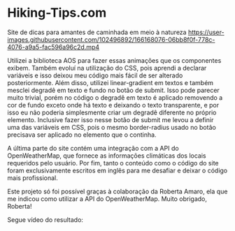 # Hiking-Tips.com
Site de dicas para amantes de caminhada em meio à natureza
https://user-images.githubusercontent.com/102496892/166168076-06bb8f0f-778c-4076-a9a5-fac596a96c2d.mp4

Utilizei a biblioteca AOS para fazer essas animações que os componentes exibem. Também evoluí na utilização do CSS, pois aprendi a declarar variáveis e isso deixou meu
código mais fácil de ser alterado posteriormente.
Além disso, utilizei linear-gradient em textos e também mesclei degradê em texto e fundo no botão de submit. Isso pode parecer muito trivial, porém no código o degradê
em texto é aplicado removendo a cor de fundo exceto onde há texto e deixando o texto transparente, e por isso eu não poderia simplesmente criar um degradê diferente no
próprio elemento. Inclusive fazer isso nesse botão de submit me levou a definir uma das variáveis em CSS, pois o mesmo border-radius usado no botão precisava ser
aplicado no elemento que o continha.

A última parte do site contém uma integração com a API do OpenWeatherMap, que fornece as informações climáticas dos locais requeridos pelo usuário. Por fim, tanto o
conteúdo como o código do site foram exclusivamente escritos em inglês para me desafiar e deixar o código mais profissional.

Este projeto só foi possível graças à colaboração da Roberta Amaro, ela que me indicou como utilizar a API do OpenWeatherMap. Muito obrigado, Roberta!

Segue vídeo do resultado:
